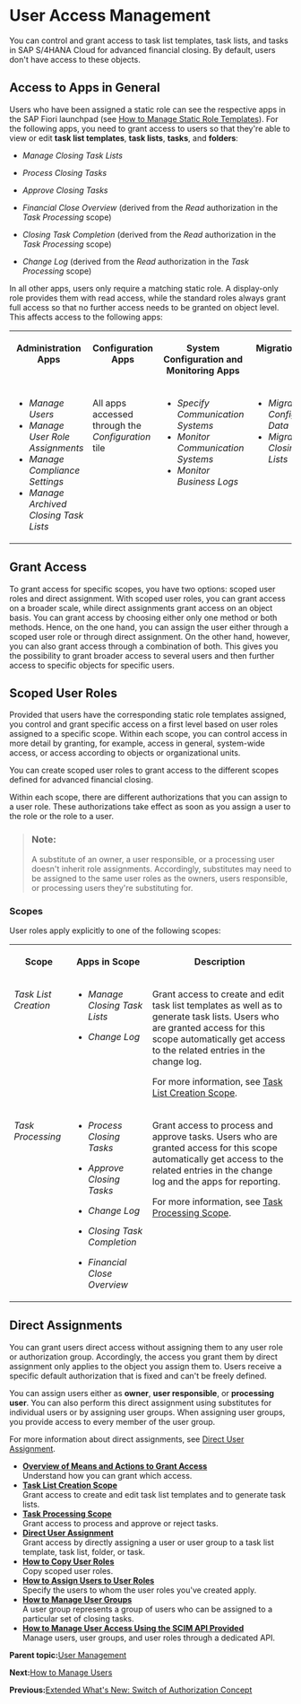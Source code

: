 <!-- loiod974847a74d34f2795f97d75a90ce8eb -->

# User Access Management

You can control and grant access to task list templates, task lists, and tasks in SAP S/4HANA Cloud for advanced financial closing. By default, users don't have access to these objects.



<a name="loiod974847a74d34f2795f97d75a90ce8eb__section_eys_rpv_rrb"/>

## Access to Apps in General

Users who have been assigned a static role can see the respective apps in the SAP Fiori launchpad \(see [How to Manage Static Role Templates](how-to-manage-static-role-templates-0cca34d.md)\). For the following apps, you need to grant access to users so that they're able to view or edit **task list templates**, **task lists**, **tasks**, and **folders**:

-   *Manage Closing Task Lists*

-   *Process Closing Tasks*

-   *Approve Closing Tasks*

-   *Financial Close Overview* \(derived from the *Read* authorization in the *Task Processing* scope\)

-   *Closing Task Completion* \(derived from the *Read* authorization in the *Task Processing* scope\)

-   *Change Log* \(derived from the *Read* authorization in the *Task Processing* scope\)


In all other apps, users only require a matching static role. A display-only role provides them with read access, while the standard roles always grant full access so that no further access needs to be granted on object level. This affects access to the following apps:


<table>
<tr>
<th valign="top">

Administration Apps



</th>
<th valign="top">

Configuration Apps



</th>
<th valign="top">

System Configuration and Monitoring Apps



</th>
<th valign="top">

Migration Apps



</th>
</tr>
<tr>
<td valign="top">

-   *Manage Users*
-   *Manage User Role Assignments*
-   *Manage Compliance Settings*
-   *Manage Archived Closing Task Lists*



</td>
<td valign="top">

All apps accessed through the *Configuration* tile



</td>
<td valign="top">

-   *Specify Communication Systems*
-   *Monitor Communication Systems*
-   *Monitor Business Logs*



</td>
<td valign="top">

-   *Migrate Configuration Data*
-   *Migrate Closing Task Lists*



</td>
</tr>
</table>



<a name="loiod974847a74d34f2795f97d75a90ce8eb__section_bxk_rpv_rrb"/>

## Grant Access

To grant access for specific scopes, you have two options: scoped user roles and direct assignment. With scoped user roles, you can grant access on a broader scale, while direct assignments grant access on an object basis. You can grant access by choosing either only one method or both methods. Hence, on the one hand, you can assign the user either through a scoped user role or through direct assignment. On the other hand, however, you can also grant access through a combination of both. This gives you the possibility to grant broader access to several users and then further access to specific objects for specific users.



<a name="loiod974847a74d34f2795f97d75a90ce8eb__section_edb_qgc_qrb"/>

## Scoped User Roles

Provided that users have the corresponding static role templates assigned, you control and grant specific access on a first level based on user roles assigned to a specific scope. Within each scope, you can control access in more detail by granting, for example, access in general, system-wide access, or access according to objects or organizational units.

You can create scoped user roles to grant access to the different scopes defined for advanced financial closing.

Within each scope, there are different authorizations that you can assign to a user role. These authorizations take effect as soon as you assign a user to the role or the role to a user.

> ### Note:  
> A substitute of an owner, a user responsible, or a processing user doesn't inherit role assignments. Accordingly, substitutes may need to be assigned to the same user roles as the owners, users responsible, or processing users they're substituting for.



### Scopes

User roles apply explicitly to one of the following scopes:


<table>
<tr>
<th valign="top">

Scope



</th>
<th valign="top">

Apps in Scope



</th>
<th valign="top">

Description



</th>
</tr>
<tr>
<td valign="top">

*Task List Creation*



</td>
<td valign="top">

-   *Manage Closing Task Lists*

-   *Change Log*




</td>
<td valign="top">

Grant access to create and edit task list templates as well as to generate task lists. Users who are granted access for this scope automatically get access to the related entries in the change log.

For more information, see [Task List Creation Scope](task-list-creation-scope-ba4100e.md).



</td>
</tr>
<tr>
<td valign="top">

*Task Processing*



</td>
<td valign="top">

-   *Process Closing Tasks*

-   *Approve Closing Tasks*

-   *Change Log*

-   *Closing Task Completion*

-   *Financial Close Overview*




</td>
<td valign="top">

Grant access to process and approve tasks. Users who are granted access for this scope automatically get access to the related entries in the change log and the apps for reporting.

For more information, see [Task Processing Scope](task-processing-scope-b4f8ec6.md).



</td>
</tr>
</table>



<a name="loiod974847a74d34f2795f97d75a90ce8eb__section_r2p_w3c_qrb"/>

## Direct Assignments

You can grant users direct access without assigning them to any user role or authorization group. Accordingly, the access you grant them by direct assignment only applies to the object you assign them to. Users receive a specific default authorization that is fixed and can't be freely defined.

You can assign users either as **owner**, **user responsible**, or **processing user**. You can also perform this direct assignment using substitutes for individual users or by assigning user groups. When assigning user groups, you provide access to every member of the user group.

For more information about direct assignments, see [Direct User Assignment](direct-user-assignment-f96b217.md).

-   **[Overview of Means and Actions to Grant Access](overview-of-means-and-actions-to-grant-access-1923b89.md "Understand how you can grant which access.")**  
Understand how you can grant which access.
-   **[Task List Creation Scope](task-list-creation-scope-ba4100e.md "Grant access to create and edit task list templates and to generate task
		lists.")**  
Grant access to create and edit task list templates and to generate task lists.
-   **[Task Processing Scope](task-processing-scope-b4f8ec6.md "Grant access to process and approve or reject tasks.")**  
Grant access to process and approve or reject tasks.
-   **[Direct User Assignment](direct-user-assignment-f96b217.md "Grant access by directly assigning a user or user group to a task list template, task
		list, folder, or task.")**  
Grant access by directly assigning a user or user group to a task list template, task list, folder, or task.
-   **[How to Copy User Roles](how-to-copy-user-roles-c16170b.md "Copy scoped user roles.")**  
Copy scoped user roles.
-   **[How to Assign Users to User Roles](how-to-assign-users-to-user-roles-f703a5c.md "Specify the users to whom the user roles you've created apply.")**  
Specify the users to whom the user roles you've created apply.
-   **[How to Manage User Groups](how-to-manage-user-groups-45bb6c9.md "A user group represents a group of users who can be assigned to a particular set of
		closing tasks.")**  
A user group represents a group of users who can be assigned to a particular set of closing tasks.
-   **[How to Manage User Access Using the SCIM API Provided](how-to-manage-user-access-using-the-scim-api-provided-49376ed.md "Manage users, user groups, and user roles through a dedicated API.")**  
Manage users, user groups, and user roles through a dedicated API.

**Parent topic:**[User Management](user-management-ae7fa30.md "Understand how you can manage users and their authorizations in SAP S/4HANA Cloud for advanced financial closing.")

**Next:**[How to Manage Users](how-to-manage-users-c338b30.md "Upload new users to SAP S/4HANA Cloud for advanced financial closing and update certain user attributes.")

**Previous:**[Extended What's New: Switch of Authorization Concept](extended-what-s-new-switch-of-authorization-concept-3155ba8.md "Understand the consequences of the retirement of the old authorization concept.")

